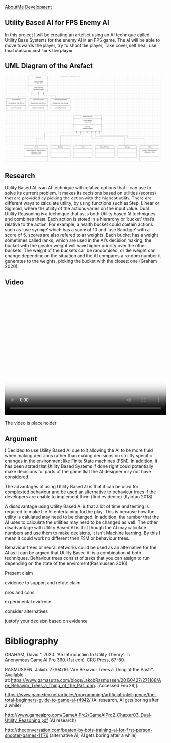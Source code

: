 <a href="https://virtualvortex.github.io/UtilityBaseAI/AboutMe">AboutMe</a> <a href="https://virtualvortex.github.io/UtilityBaseAI/Development">Development</a>

## Utility Based AI for FPS Enemy AI 

In this project I will be creating an artefact using an AI technique called Utility Base Systems for the enemy AI in an FPS game. The AI will be able to move towards the player, try to shoot the player, Take cover, self heal, use heal stations and flank the player   

## UML Diagram of the Arefact

![UML Diagram](PlaceholderUMLDiagram.JPG)

## Research

Utility Based AI is an AI technique with relative options that it can use to solve its current problem. It makes its decisions based on utilities (scores) that are provided by picking the action with the highest utility. There are different ways to calculate utility, by using functions such as Step, Linear or Sigmoid, where the utility of the actions varies on the input value. Dual Utility Reasoning is a technique that uses both Utility based AI techniques and combines them. Each action is stored in a hierarchy or ‘bucket’ that’s relative to the action. For example, a health bucket could contain actions such as ‘use syringe’ which has a score of 10 and ‘use Bandage’ with a score of 5, scores are also refered to as weights. Each bucket has a weight sometimes called ranks, which are used in the AI’s decision making, the bucket with the greater weight will have higher priority over the other buckets. The weight of the buckets can be randomised, or the weight can change depending on the situation and the AI compares a random number it generates to the weights, picking the bucket with the closest one (Graham 2020). 

## Video

<video src="2020-02-24 09-20-56.mp4" poster="AIScreenshot.jpg" width="520" height="400" controls preload></video>

The video is place holder

## Argument

I Decided to use Utility Based AI due to it allowing the AI to be more fluid when making decisions rather than making decisions on strictly specific changes in the environment like Finite State machines (FSM). In addition, it has been stated that Utility Based Systems if done right could potentially make decisions for parts of the game that the AI designer may not have considered.   

The advantages of using Utility Based AI is that it can be used for complexted behaviour and be used an alternative to behaviour trees if the developers are unable to implement them (find evidence) (Kylotan 2018). 

A disadvantage using Utility Based AI is that a lot of time and testing is required to make the AI entertaining for the play. This is because how the utility is calulated may need to be changed. In addition, the number that the AI uses to calculate the utilities may need to be changed as well. The other disadvantage with Utility Based AI is that though the AI may calculate numbers and use them to make decisions, it isn't Machine learning. By this I mean it could work no different then FSM or behaviour trees.

Behaviour trees or neural networks could be used as an alternative for the AI as it can be argued that Utility Based AI is a combination of both techniques. Behaviour trees consist of tasks that you can assign to run depending on the state of the enviroment(Rasmussen 2016). 


Present claim

evidence to support and refute claim

pros and cons

experimental evidence

consider alternatives

justofy your decision based on evidence


# Bibliography
GRAHAM, David “. 2020. 'An Introduction to Utility Theory'. In Anonymous Game AI Pro 360. (1st edn). CRC Press, 67-80. 

RASMUSSEN, Jakob. 27/04/16. 'Are Behavior Trees a Thing of the Past?'. Available at: https://www.gamasutra.com/blogs/JakobRasmussen/20160427/271188/Are_Behavior_Trees_a_Thing_of_the_Past.php. [Accessed Feb 28,]. 

https://www.gamedev.net/articles/programming/artificial-intelligence/the-total-beginners-guide-to-game-ai-r4942/ (AI research, AI gets boring after a while)

http://www.gameaipro.com/GameAIPro2/GameAIPro2_Chapter03_Dual-Utility_Reasoning.pdf (AI research)

http://theconversation.com/beaten-by-bots-training-ai-for-first-person-shooter-games-11176 (alternative AI, AI gets boring after a while)

